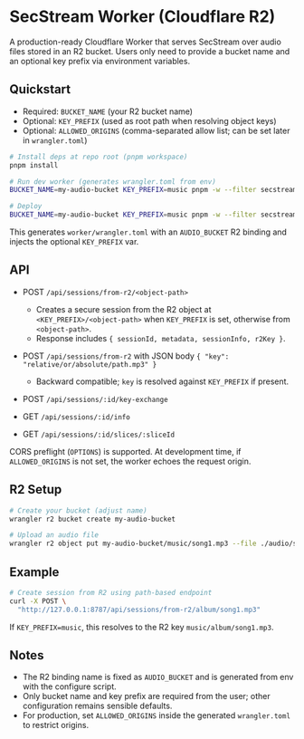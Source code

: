 # SecStream Worker (Cloudflare R2)

A production-ready Cloudflare Worker that serves SecStream over audio files stored in an R2 bucket. Users only need to provide a bucket name and an optional key prefix via environment variables.

## Quickstart

- Required: `BUCKET_NAME` (your R2 bucket name)
- Optional: `KEY_PREFIX` (used as root path when resolving object keys)
- Optional: `ALLOWED_ORIGINS` (comma-separated allow list; can be set later in `wrangler.toml`)

```bash
# Install deps at repo root (pnpm workspace)
pnpm install

# Run dev worker (generates wrangler.toml from env)
BUCKET_NAME=my-audio-bucket KEY_PREFIX=music pnpm -w --filter secstream-worker dev

# Deploy
BUCKET_NAME=my-audio-bucket KEY_PREFIX=music pnpm -w --filter secstream-worker deploy
```

This generates `worker/wrangler.toml` with an `AUDIO_BUCKET` R2 binding and injects the optional `KEY_PREFIX` var.

## API

- POST `/api/sessions/from-r2/<object-path>`
  - Creates a secure session from the R2 object at `<KEY_PREFIX>/<object-path>` when `KEY_PREFIX` is set, otherwise from `<object-path>`.
  - Response includes `{ sessionId, metadata, sessionInfo, r2Key }`.

- POST `/api/sessions/from-r2` with JSON body `{ "key": "relative/or/absolute/path.mp3" }`
  - Backward compatible; `key` is resolved against `KEY_PREFIX` if present.

- POST `/api/sessions/:id/key-exchange`
- GET `/api/sessions/:id/info`
- GET `/api/sessions/:id/slices/:sliceId`

CORS preflight (`OPTIONS`) is supported. At development time, if `ALLOWED_ORIGINS` is not set, the worker echoes the request origin.

## R2 Setup

```bash
# Create your bucket (adjust name)
wrangler r2 bucket create my-audio-bucket

# Upload an audio file
wrangler r2 object put my-audio-bucket/music/song1.mp3 --file ./audio/song1.mp3
```

## Example

```bash
# Create session from R2 using path-based endpoint
curl -X POST \
  "http://127.0.0.1:8787/api/sessions/from-r2/album/song1.mp3"
```

If `KEY_PREFIX=music`, this resolves to the R2 key `music/album/song1.mp3`.

## Notes

- The R2 binding name is fixed as `AUDIO_BUCKET` and is generated from env with the configure script.
- Only bucket name and key prefix are required from the user; other configuration remains sensible defaults.
- For production, set `ALLOWED_ORIGINS` inside the generated `wrangler.toml` to restrict origins.
